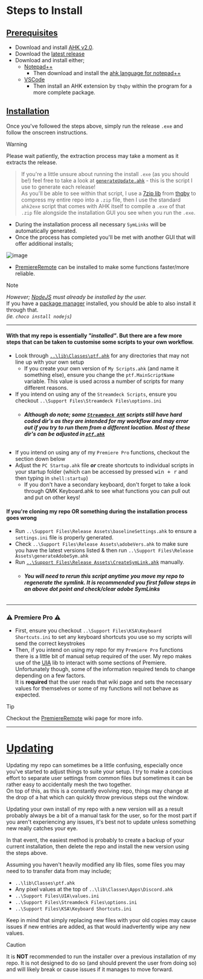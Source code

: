 # Steps to Install

## <u>Prerequisites</u>
- Download and install [AHK v2.0](https://www.autohotkey.com/v2/).
- Download the [latest release](https://github.com/Tomshiii/ahk/releases)
- Download and install either;
   - [Notepad++](https://notepad-plus-plus.org/downloads/)
     - Then download and install the [ahk language for notepad++](https://www.autohotkey.com/boards/viewtopic.php?t=50)
   - [VSCode](https://code.visualstudio.com/)
     - Then install an AHK extension by `thqby` within the program for a more complete package.

## <u>Installation</u>
Once you've followed the steps above, simply run the release `.exe` and follow the onscreen instructions.
> [!Warning]
> Please wait patiently, the extraction process may take a moment as it extracts the release.

> If you're a little unsure about running the install `.exe` (as you should be!) feel free to take a look at [`generateUpdate.ahk`](https://github.com/Tomshiii/ahk/blob/main/Support%20Files/Release%20Assets/generateUpdate.ahk) - this is the script I use to generate each release!  
> As you'll be able to see within that script, I use a [7zip lib](https://github.com/thqby/ahk2_lib/blob/master/7Zip/SevenZip.ahk) from [thqby](https://github.com/thqby) to compress my entire repo into a `.zip` file, then I use the standard `ahk2exe` script that comes with AHK itself to compile a `.exe` of that `.zip` file alongside the installation GUI you see when you run the `.exe`.
- During the installation process all necessary `SymLinks` will be automatically generated.
- Once the process has completed you'll be met with another GUI that will offer additional installs;

![image](https://github.com/Tomshiii/ahk/assets/53557479/66132612-443b-47a7-957b-cda87af99f35)

- [PremiereRemote]() can be installed to make some functions faster/more reliable.
>[!Note]
> *However; [NodeJS](https://nodejs.org/en) must already be installed by the user.*  
> If you have a [package manager](https://github.com/Tomshiii/ahk/wiki/Install-Package-Manager) installed, you should be able to also install it through that.  
> *(ie. `choco install nodejs`)*

***
#### With that my repo is essentially *"installed"*. But there are a few more steps that can be taken to customise some scripts to your own workflow.
- Look through [`..\lib\Classes\ptf.ahk`](https://github.com/Tomshiii/ahk/blob/main/lib/Classes/ptf.ahk) for any directories that may not line up with your own setup
    - If you create your own version of `My Scripts.ahk` (and name it something else), ensure you change the `ptf.MainScriptName` variable. This value is used across a number of scripts for many different reasons.
- If you intend on using any of the `Streamdeck Scripts`, ensure you checkout `..\Support Files\Streamdeck Files\options.ini`
    - ###### **_Although do note; some [`Streamdeck AHK`](https://github.com/Tomshiii/ahk/tree/main/Streamdeck%20AHK) scripts still have hard coded dir's as they are intended for my workflow and may error out if you try to run them from a different location. Most of these dir's can be adjusted in [`ptf.ahk`](https://github.com/Tomshiii/ahk/tree/main/lib/Classes/ptf.ahk)_**
- If you intend on using any of my `Premiere Pro` functions, checkout the section down below
- Adjust the `PC Startup.ahk` file ***or*** create shortcuts to individual scripts in your startup folder (which can be accessed by pressed <kbd>win + r</kbd> and then typing in `shell:startup`)
    - If you don't have a secondary keyboard, don't forget to take a look through QMK Keyboard.ahk to see what functions you can pull out and put on other keys!

#### If you're cloning my repo **OR** something during the installation process goes wrong
- Run `..\Support Files\Release Assets\baselineSettings.ahk` to ensure a `settings.ini` file is properly generated.
- Check `..\Support Files\Release Assets\adobeVers.ahk` to make sure you have the latest versions listed & then run `..\Support Files\Release Assets\generateAdobeSym.ahk`
- Run [`..\Support Files\Release Assets\CreateSymLink.ahk`](https://github.com/Tomshiii/ahk/wiki/CreateSymLink.ahk) manually.
    - ###### **_You will need to rerun this script anytime you move my repo to regenerate the symlink. It is recommended you first follow steps in an above dot point and check/clear adobe SymLinks_**

***
### ⚠️ Premiere Pro ⚠️
- First, ensure you checkout `..\Support Files\KSA\Keyboard Shortcuts.ini` to set any keyboard shortcuts you use so my scripts will send the correct keystrokes
- Then, if you intend on using my repo for my `Premiere Pro` functions there is a little bit of manual setup required of the user. My repo makes use of the [UIA](https://github.com/Tomshiii/ahk/wiki/UIA) lib to interact with some sections of Premiere. Unfortunately though, some of the information required tends to change depending on a few factors.  
It is **required** that the user reads that wiki page and sets the necessary values for themselves or some of my functions will not behave as expected.
> [!Tip]
> Checkout the [PremiereRemote](https://github.com/Tomshiii/ahk/wiki/PremiereRemote) wiki page for more info.

***

# <u>Updating</u>
Updating my repo can sometimes be a little confusing, especially once you've started to adjust things to suite your setup. I try to make a concious effort to separate user settings from common files but sometimes it can be rather easy to accidentally mesh the two together.  
On top of this, as this is a constantly evolving repo, things may change at the drop of a hat which can quickly throw previous steps out the window.

Updating your own install of my repo with a new version will as a result probably always be a bit of a manual task for the user, so for the most part if you aren't experiencing any issues, it's best not to update unless something new really catches your eye.

In that event, the easiest method is probably to create a backup of your current installation, then delete the repo and install the new version using the steps above.

Assuming you haven't heavily modified any lib files, some files you may need to to transfer data from may include;
- `..\lib\Classes\ptf.ahk`
- Any pixel values at the top of `..\lib\Classes\Apps\Discord.ahk`
- `..\Support Files\UIA\values.ini`
- `..\Support Files\Streamdeck Files\options.ini`
- `..\Support Files\KSA\Keyboard Shortcuts.ini`

Keep in mind that simply replacing new files with your old copies may cause issues if new entries are added, as that would inadvertently wipe any new values.

> [!Caution]
> It is **NOT** recommended to run the installer over a previous installation of my repo. It is not designed to do so (and should prevent the user from doing so) and will likely break or cause issues if it manages to move forward.
